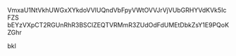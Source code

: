 VmxaU1NtVkhUWGxXYkdoVVlUQndVbFpyVWtOVVJrVjVUbGRHYVdKVk5IcFZS
bEYzVXpCT2RGUnRhR3BSClZEQTVRMmR3ZUdOdFdUMEtDbkZsY1E9PQoKZGhr

bkl